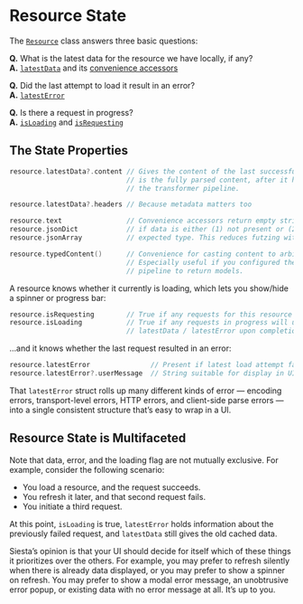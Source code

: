 # Resource State

The [`Resource`](http://bustoutsolutions.github.io/siesta/api/Classes/Resource.html) class answers three basic questions:

**Q.** What is the latest data for the resource we have locally, if any?<br>
**A.** [`latestData`](https://bustoutsolutions.github.io/siesta/api/Classes/Resource.html#/s:vC6Siesta8Resource10latestDataGSqVS_6Entity_) and its [convenience accessors](https://bustoutsolutions.github.io/siesta/api/Protocols/TypedContentAccessors.html)

**Q.** Did the last attempt to load it result in an error?<br>
**A.** [`latestError`](https://bustoutsolutions.github.io/siesta/api/Classes/Resource.html#/s:vC6Siesta8Resource11latestErrorGSqVS_5Error_)

**Q.** Is there a request in progress?<br>
**A.** [`isLoading`](https://bustoutsolutions.github.io/siesta/api/Classes/Resource.html#/s:vC6Siesta8Resource9isLoadingSb) and [`isRequesting`](https://bustoutsolutions.github.io/siesta/api/Classes/Resource.html#/s:vC6Siesta8Resource12isRequestingSb)

## The State Properties

```swift
resource.latestData?.content // Gives the content of the last successful load. This
                             // is the fully parsed content, after it has run through
                             // the transformer pipeline.

resource.latestData?.headers // Because metadata matters too

resource.text                // Convenience accessors return empty string/dict/array
resource.jsonDict            // if data is either (1) not present or (2) not of the
resource.jsonArray           // expected type. This reduces futzing with optionals.

resource.typedContent()      // Convenience for casting content to arbitrary types.
                             // Especially useful if you configured the transformer
                             // pipeline to return models.
```

A resource knows whether it currently is loading, which lets you show/hide a spinner or progress bar:

```swift
resource.isRequesting        // True if any requests for this resource are in progress
resource.isLoading           // True if any requests in progress will update
                             // latestData / latestError upon completion.
```

…and it knows whether the last request resulted in an error:

```swift
resource.latestError               // Present if latest load attempt failed
resource.latestError?.userMessage  // String suitable for display in UI
```

That `latestError` struct rolls up many different kinds of error — encoding errors, transport-level errors, HTTP errors, and client-side parse errors — into a single consistent structure that’s easy to wrap in a UI.

## Resource State is Multifaceted

Note that data, error, and the loading flag are not mutually exclusive. For example, consider the following scenario:

* You load a resource, and the request succeeds.
* You refresh it later, and that second request fails.
* You initiate a third request.

At this point, `isLoading` is true, `latestError` holds information about the previously failed request, and `latestData` still gives the old cached data.

Siesta’s opinion is that your UI should decide for itself which of these things it prioritizes over the others. For example, you may prefer to refresh silently when there is already data displayed, or you may prefer to show a spinner on refresh. You may prefer to show a modal error message, an unobtrusive error popup, or existing data with no error message at all. It’s up to you.
